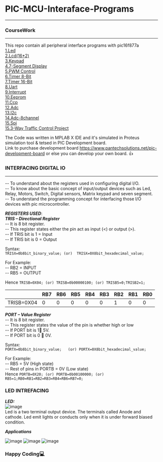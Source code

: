 # PIC-MCU-Interaface-Programs
------------------------------
### CourseWork
--------------
This repo contain all peripheral interface programs with pic16f877a\
[1.Led](https://github.com/AasaiAlangaram/PIC-MCU-Interface-Programs/tree/master/led)\
[2.Lcd(16*2)](https://github.com/AasaiAlangaram/PIC-MCU-Interface-Programs/tree/master/LCD%2016X2)\
[3.Keypad](https://github.com/AasaiAlangaram/PIC-MCU-Interface-Programs/tree/master/Keypad%20%26%20LCD)\
[4.7-Segment Display](https://github.com/AasaiAlangaram/PIC-MCU-Interface-Programs/tree/master/7segment)\
[5.PWM Control](https://github.com/AasaiAlangaram/PIC-MCU-Interface-Programs/tree/master/PWM)\
[6.Timer 8-Bit](https://github.com/AasaiAlangaram/PIC-MCU-Interface-Programs/tree/master/Timer%20LED)\
[7.Timer 16-Bit](https://github.com/AasaiAlangaram/PIC-MCU-Interface-Programs/tree/master/Timer%2016Bit%20LCD)\
[8.Uart](https://github.com/AasaiAlangaram/PIC-MCU-Interface-Programs/tree/master/UART)\
[9.Interrupt](https://github.com/AasaiAlangaram/PIC-MCU-Interface-Programs/tree/master/Interrupt%207seg%20%26%20LED)\
[10.Eeprom](https://github.com/AasaiAlangaram/PIC-MCU-Interface-Programs/tree/master/EEPROM)\
[11.Ccp](https://github.com/AasaiAlangaram/PIC-MCU-Interface-Programs/tree/master/CCP%20Lcd%20%26%20button)\
[12.Adc](https://github.com/AasaiAlangaram/PIC-MCU-Interface-Programs/tree/master/ADC%20%26%20LCD)\
[13.I2c](https://github.com/AasaiAlangaram/PIC-MCU-Interface-Programs/tree/master/I2C)\
[14.Adc-8channel](https://github.com/AasaiAlangaram/PIC-MCU-Interface-Programs/tree/master/8%20channel%20ADC%20%26%20LCD)\
[15.Spi]()\
[15.3-Way Traffic Control Project](https://github.com/AasaiAlangaram/PIC-MCU-Interface-Programs/tree/master/Project%20-------%20Traffic%20light%20controller)

The Code was written in MPLAB X IDE and it's simulated in Proteus simulation tool & tetsed in PIC Development board.\
Link to purchase development board https://www.pantechsolutions.net/pic-development-board or else you can develop your own board.
:+1:

### INTERFACING DIGITAL IO
-------------------------------
-- To understand about the registers used in configuring digital I/O.\
-- To know about the basic concept of input/output devices such as Led, Relay, Motors, Switch, Digital sensors, Matrix keypad and seven segment.\
-- To understand the programming concept for interfacing those I/O devices with pic microcontroller.

***REGISTERS USED***:\
***TRIS – Directional Register***\
-- It is 8 bit register. \
-- This register states either the pin act as input (<) or output (>).\
-- If TRIS bit is 1 = Input\
-- If TRIS bit is 0 = Output

Syntax:\
`
TRISX=0b8bit_binary_value; (or) 
TRISX=0X8bit_hexadecimal_value;
`

For Example:\
-- RB2 = INPUT\
-- RB5 = OUTPUT

Hence 
`TRISB=0X04; (or) TRISB=0b00000100; (or) TRISB5=0;TRISB2=1;`

|  | RB7 | RB6 | RB5 | RB4 | RB3 | RB2 | RB1 | RB0 |
| ----------- | ----------- | ----------- | ----------- | ----------- | ----------- | ----------- | ----------- | ----------- |
| TRISB=0X04 | 0 | 0 | 0 | 0 | 0 | 1 | 0 | 0 |

***PORT – Value Register***\
-- It is 8 bit register.\
-- This register states the value of the pin is whether high or low\
-- If PORT bit is 1 5V.\
-- If PORT bit is 0  0V.

Syntax:\
`PORTX=0b8bit_binary_value;   (or) PORTX=0X8bit_hexadecimal_value;`

For Example:\
-- RB5 = 5V (High state)\
-- Rest of pins in PORTB = 0V (Low state)\
Hence
`PORTB=0X20; (or) PORTB=0b00100000; (or) RB5=1;RB0=RB1=RB2=RB3=RB4=RB6=RB7=0;`

### LED INTREFACING
***LED:***\
![image](https://user-images.githubusercontent.com/43054456/68385684-a9e3e700-019d-11ea-84c3-465b725ef5c1.png)\
Led is a two terminal output device. The terminals called Anode and cathode. Led emit lights or conducts only when it is under forward biased condition.

***Applications***

![image](https://user-images.githubusercontent.com/43054456/68385668-a3ee0600-019d-11ea-8919-c548efa9de9e.png)
![image](https://user-images.githubusercontent.com/43054456/68385699-b10af500-019d-11ea-8ef5-4c8f43d59525.png)
![image](https://user-images.githubusercontent.com/43054456/68385716-b8320300-019d-11ea-9ecf-556b4ebe6cfd.png)

### Happy Coding:computer:
